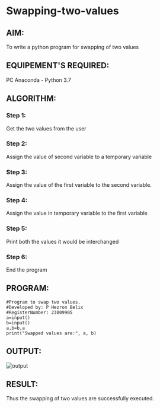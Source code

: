 # Swapping-two-values
## AIM:
To write a python program for swapping of two values
## EQUIPEMENT'S REQUIRED: 
PC
Anaconda - Python 3.7
## ALGORITHM: 
### Step 1:
Get the two values from the user
### Step 2: 
Assign the value of second variable to a temporary variable 
### Step 3: 
Assign the value of the first variable to the second variable.
### Step 4:  
Assign the value in temporary variable to the first variable
### Step 5: 
Print both the values it would be interchanged
### Step 6: 
End the program
## PROGRAM:
```
#Program to swap two values.
#Developed by: P Hezron Belix
#RegisterNumber: 23009905
a=input()
b=input()
a,b=b,a
print("Swapped values are:", a, b)

```
## OUTPUT:
![output](/OUTPUTSWAP.png)
## RESULT:
Thus the swapping of two values are successfully executed.




